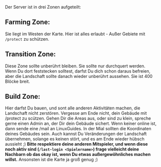 Der Server ist in drei Zonen aufgeteilt:
## Farming Zone:
Sie liegt im Westen der Karte. Hier ist alles erlaubt - Außer Gebiete mit `/protect` zu schützen.

## Transition Zone:
Diese Zone sollte unberührt bleiben. Sie sollte nur durchquert werden. Wenn Du dort feststecken solltest, darfst Du dich schon daraus befreien, aber die Landschaft sollte danach wieder unberührt aussehen. Sie ist 400 Blöcke breit.

## Build Zone:
Hier darfst Du bauen, und sont alle anderen Aktivitäten machen, die Landschaft nicht zerstören. Vergesse am Ende nicht, dein Gebäude mit /protect zu scützen. Gehen Dir die Areas aus, oder sind zu klein, spreche gerne einen Admin an, der Dir dein Gebäude sichert. Wenn keiner online ist, dann sende eine /mail an LinuxGuides. In der Mial sollten die Koordinaten deines Gebäudes sein. Auch kannst Du Veränderungen der Landschaft übernehmen, solange es keinen stört, und es am Ende wieder hübsch aussieht ;)
**Bitte respektiere deine anderen Mitspieler, und wenn diese noch aktiv sind (`/last-login <Spielername>`) frage vielleicht deine Nachbarn ob das okay ist, wenn Du etwas außergewöhnliches machen willst.** Ansonsten ist die Karte ja groß genug ;)

